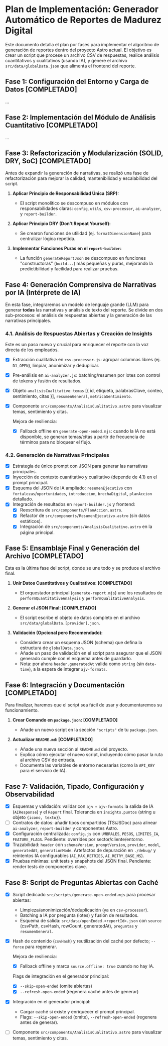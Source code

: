 # Plan de Implementación: Generador Automático de Reportes de Madurez Digital

Este documento detalla el plan por fases para implementar el algoritmo de generación de reportes dentro del proyecto Astro actual. El objetivo es crear un script que procese un archivo CSV de respuestas, realice análisis cuantitativos y cualitativos (usando IA), y genere el archivo `src/data/globalData.json` que alimenta el frontend del reporte.

## Fase 1: Configuración del Entorno y Carga de Datos [COMPLETADO]

...

## Fase 2: Implementación del Módulo de Análisis Cuantitativo [COMPLETADO]

...

## Fase 3: Refactorización y Modularización (SOLID, DRY, SoC) [COMPLETADO]

Antes de expandir la generación de narrativas, se realizó una fase de refactorización para mejorar la calidad, mantenibilidad y escalabilidad del script.

1.  **Aplicar Principio de Responsabilidad Única (SRP):**
    *   El script monolítico se descompuso en módulos con responsabilidades claras: `config`, `utils`, `csv-processor`, `ai-analyzer`, y `report-builder`.

2.  **Aplicar Principio DRY (Don't Repeat Yourself):**
    *   Se crearon funciones de utilidad (ej. `formatDimensionName`) para centralizar lógica repetida.

3.  **Implementar Funciones Puras en el `report-builder`:**
    *   La función `generateReportJson` se descompuso en funciones "constructoras" (`build...`) más pequeñas y puras, mejorando la predictibilidad y facilidad para realizar pruebas.

## Fase 4: Generación Comprensiva de Narrativas por IA (Intérprete de IA)

En esta fase, integraremos un modelo de lenguaje grande (LLM) para generar **todas** las narrativas y análisis de texto del reporte. Se divide en dos sub-procesos: el análisis de respuestas abiertas y la generación de las narrativas principales.

### 4.1. Análisis de Respuestas Abiertas y Creación de Insights

Este es un paso nuevo y crucial para enriquecer el reporte con la voz directa de los empleados.

-   [x] Extracción cualitativa en `csv-processor.js`: agrupar columnas libres (ej. `D1_OPEN`), limpiar, anonimizar y deduplicar.
-   [x] Pre-análisis en `ai-analyzer.js`: batching/resumen por lotes con control de tokens y fusión de resultados.
-   [x] Objeto `analisisCualitativo`: `temas` [{ id, etiqueta, palabrasClave, conteo, sentimiento, citas }], `resumenGeneral`, `metricaSentimiento`.
-   [x] Componente `src/components/AnalisisCualitativo.astro` para visualizar temas, sentimiento y citas.
    
    Mejora de resiliencia:
    -   [x] Fallback offline en `generate-open-ended.mjs`: cuando la IA no está disponible, se generan temas/citas a partir de frecuencia de términos para no bloquear el flujo.

### 4.2. Generación de Narrativas Principales

-   [x] Estrategia de único prompt con JSON para generar las narrativas principales.
-   [x] Inyección de contexto cuantitativo y cualitativo (depende de 4.1) en el prompt principal.
-   [x] Esquema del JSON de IA ampliado: `resumenEjecutivo` con `fortalezas`/`oportunidades`, `introduccion`, `brechaDigital`, `planAccion` detallado.
-   [x] Integración de resultados en `report-builder.js` y frontend:
    -   [x] Reescritura de `src/components/PlanAccion.astro`.
    -   [x] Refactor de `src/components/ResumenEjecutivo.astro` (sin datos estáticos).
    -   [x] Integración de `src/components/AnalisisCualitativo.astro` en la página principal.

## Fase 5: Ensamblaje Final y Generación del Archivo [COMPLETADO]

Esta es la última fase del script, donde se une todo y se produce el archivo final.

1.  **Unir Datos Cuantitativos y Cualitativos: [COMPLETADO]**
    *   El orquestador principal (`generate-report.mjs`) une los resultados de `performQuantitativeAnalysis` y `performQualitativeAnalysis`.

2.  **Generar el JSON Final: [COMPLETADO]**
    *   El script escribe el objeto de datos completo en el archivo `src/data/globalData.[provider].json`.

3.  **Validación (Opcional pero Recomendado):**
    *   Considera crear un esquema JSON (schema) que defina la estructura de `globalData.json`.
    *   Añade un paso de validación en el script para asegurar que el JSON generado cumple con el esquema antes de guardarlo.
    *   Nota: por ahora `header.generatedAt` valida como `string` (sin `date-time`), a la espera de integrar `ajv-formats`.

## Fase 6: Integración y Documentación [COMPLETADO]

Para finalizar, haremos que el script sea fácil de usar y documentaremos su funcionamiento.

1.  **Crear Comando en `package.json`: [COMPLETADO]**
    *   Añade un nuevo script en la sección `"scripts"` de tu `package.json`.

2.  **Actualizar `README.md`: [COMPLETADO]**
    *   Añade una nueva sección al `README.md` del proyecto.
    *   Explica cómo ejecutar el nuevo script, incluyendo cómo pasar la ruta al archivo CSV de entrada.
    *   Documenta las variables de entorno necesarias (como la `API_KEY` para el servicio de IA).

## Fase 7: Validación, Tipado, Configuración y Observabilidad

-   [x] Esquemas y validación: validar con `ajv` + `ajv-formats` la salida de IA (`AIResponse`) y el `Report` final. Tolerancia en `insights.puntos` (string u objeto `{icono, texto}`).
-   [ ] Contratos de datos: añadir tipos compartidos (TS/JSDoc) para alinear `ai-analyzer`, `report-builder` y componentes Astro.
-   [x] Configuración centralizada: `config.js` con `UMBRALES`, `PESOS`, `LIMITES_IA`, `FEATURE_FLAGS`. Pendiente: overrides por sector/cliente/entorno.
-   [x] Trazabilidad: `header` con `schemaVersion`, `promptVersion`, `provider`, `model`, `generatedAt`, `generationMode`. Artefactos de depuración en `./debug/` y reintentos IA configurables (`AI_MAX_RETRIES`, `AI_RETRY_BASE_MS`).
-   [x] Pruebas mínimas: unit tests y snapshots del JSON final. Pendiente: render tests de componentes clave.

## Fase 8: Script de Preguntas Abiertas con Caché

-   [x] Script dedicado `src/scripts/generate-open-ended.mjs` para procesar abiertas:
    - Limpieza/anonimización/deduplicación (ya en `csv-processor`).
    - Batching a IA por pregunta (lotes) y fusión de resultados.
    - Esquema de salida: `src/data/openEnded.<reportId>.json` con `source` (csvPath, csvHash, rowCount, generatedAt), `preguntas` y `resumenGeneral`.
-   [x] Hash de contenido (`csvHash`) y reutilización del caché por defecto; `--force` para regenerar.
    
    Mejora de resiliencia:
    -   [x] Fallback offline y marca `source.offline: true` cuando no hay IA.
    
    Flags de integración en el generador principal:
    -   [x] `--skip-open-ended` (omite abiertas)
    -   [x] `--refresh-open-ended` (regenera caché antes de generar)
-   [x] Integración en el generador principal:
    - Cargar caché si existe y enriquecer el prompt principal.
    - Flags: `--skip-open-ended` (omite), `--refresh-open-ended` (regenera antes de generar).
-   [ ] Componente `src/components/AnalisisCualitativo.astro` para visualizar temas, sentimiento y citas.
